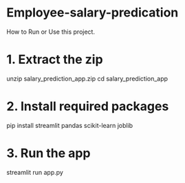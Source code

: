 # Employee-salary-predication
How to Run or Use this project.

# 1. Extract the zip
unzip salary_prediction_app.zip
cd salary_prediction_app

# 2. Install required packages
pip install streamlit pandas scikit-learn joblib

# 3. Run the app
streamlit run app.py

